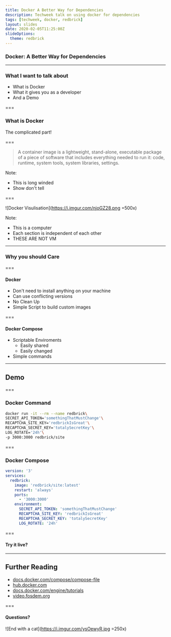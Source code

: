```yaml
---
title: Docker A Better Way for Dependencies
description: Techweek talk on using docker for dependencies
tags: [techweek, docker, redbrick]
layout: slides
date: 2020-02-05T11:25:00Z
slideOptions:
  theme: redbrick
---
```


### Docker: A Better Way for Dependencies

---

### What I want to talk about

- What is Docker<!-- .element: class="fragment" data-fragment-index="1" -->
- What it gives you as a
  developer<!-- .element: class="fragment" data-fragment-index="2" -->
- And a Demo<!-- .element: class="fragment" data-fragment-index="3" -->

===

### What is Docker

The complicated part!

===

> A container image is a lightweight, stand-alone, executable package of a piece
> of software that includes everything needed to run it: code, runtime, system
> tools, system libraries, settings.

Note:

- This is long winded
- Show don't tell

===

![Docker Visulisation](https://i.imgur.com/njoGZ28.png =500x)

Note:

- This is a computer
- Each section is independent of each other
- THESE ARE NOT VM

---

### Why you should Care

===

#### Docker

- Don't need to install anything on your machine
- Can use conflicting versions
- No Clean Up
- Simple Script to build custom images

===

#### Docker Compose

- Scriptable Enviroments
  - Easily shared
  - Easily changed
- Simple commands

---

## Demo

===

### Docker Command

```bash
docker run -it --rm --name redbrick\
SECRET_API_TOKEN='somethingThatMustChange'\
RECAPTCHA_SITE_KEY='redbrickIsGreat'\
RECAPTCHA_SECRET_KEY='totalySecretKey'\
LOG_ROTATE='24h'\
-p 3000:3000 redbrick/site
```

===

### Docker Compose

```yaml
version: '3'
services:
  redbrick:
    image: 'redbrick/site:latest'
    restart: 'always'
    ports:
      - '3000:3000'
    environment:
      SECRET_API_TOKEN: 'somethingThatMustChange'
      RECAPTCHA_SITE_KEY: 'redbrickIsGreat'
      RECAPTCHA_SECRET_KEY: 'totalySecretKey'
      LOG_ROTATE: '24h'
```

===

#### Try it live?

---

## Further Reading

- [docs.docker.com/compose/compose-file](https://docs.docker.com/compose/compose-file/)
- [hub.docker.com](https://hub.docker.com/)
- [docs.docker.com/engine/tutorials](https://docs.docker.com/engine/tutorials/)
- [video.fosdem.org](https://video.fosdem.org)

===

#### Questions?

![End with a cat](https://i.imgur.com/ysOewyR.jpg =250x)
